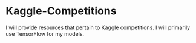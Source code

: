# Kaggle-Competitions
I will provide resources that pertain to Kaggle competitions. I will primarily use TensorFlow for my models.
